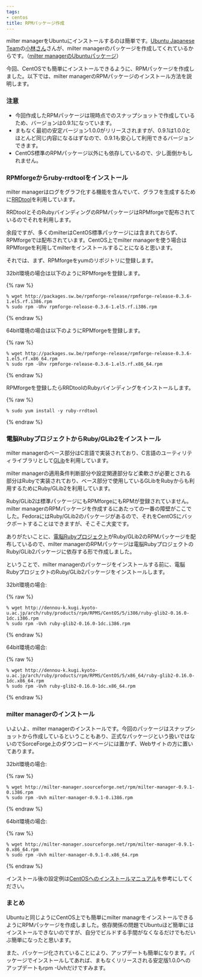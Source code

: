 ```yaml
---
tags:
- centos
title: RPMパッケージ作成
---
```

milter managerをUbuntuにインストールするのは簡単です。[Ubuntu Japanese Team](http://www.ubuntulinux.jp)の[小林さん](http://www.junkobayashi.jp/)さんが、milter managerのパッケージを作成してくれているからです。（[milter managerのUbuntuパッケージ](https://launchpad.net/~jkbys/+archive/ppa)）
<!--more-->


今回、CentOSでも簡単にインストールできるように、RPMパッケージを作成しました。以下では、milter managerのRPMパッケージのインストール方法を説明します。

### 注意

  * 今回作成したRPMパッケージは現時点でのスナップショットで作成しているため、バージョンは0.9.1になっています。
  * まもなく最初の安定バージョン1.0.0がリリースされますが、0.9.1は1.0.0とほとんど同じ内容になるはずなので、0.9.1も安心して利用できるバージョンできます。
  * CentOS標準のRPMパッケージ以外にも依存しているので、少し面倒かもしれません。

### RPMforgeからruby-rrdtoolをインストール

milter managerはログをグラフ化する機能を含んでいて、グラフを生成するために[RRDtool](http://oss.oetiker.ch/rrdtool/)を利用しています。

RRDtoolとそのRubyバインディングのRPMパッケージはRPMforgeで配布されているのでそれを利用します。

余段ですが、多くのmilterはCentOS標準パッケージには含まれておらず、RPMforgeでは配布されています。CentOS上でmilter managerを使う場合はRPMforgeを利用してmilterをインストールすることになると思います。

それでは、まず、RPMforgeをyumのリポジトリに登録します。

32bit環境の場合は以下のようにRPMforgeを登録します。

{% raw %}
```
% wget http://packages.sw.be/rpmforge-release/rpmforge-release-0.3.6-1.el5.rf.i386.rpm
% sudo rpm -Uhv rpmforge-release-0.3.6-1.el5.rf.i386.rpm
```
{% endraw %}

64bit環境の場合は以下のようにRPMforgeを登録します。

{% raw %}
```
% wget http://packages.sw.be/rpmforge-release/rpmforge-release-0.3.6-1.el5.rf.x86_64.rpm
% sudo rpm -Uhv rpmforge-release-0.3.6-1.el5.rf.x86_64.rpm
```
{% endraw %}

RPMforgeを登録したらRRDtoolのRubyバインディングをインストールします。

{% raw %}
```
% sudo yum install -y ruby-rrdtool
```
{% endraw %}

### 電脳RubyプロジェクトからRuby/GLib2をインストール

milter managerのベース部分はC言語で実装されており、C言語のユーティリティライブラリとして[GLib](http://ja.wikipedia.org/wiki/GLib)を利用しています。

milter managerの適用条件判断部分や設定関連部分など柔軟さが必要とされる部分はRubyで実装されており、ベース部分で使用しているGLibをRubyからも利用するためにRuby/GLib2を利用しています。

Ruby/GLib2は標準パッケージにもRPMforgeにもRPMが登録されていません。milter managerのRPMパッケージを作成するにあたっての一番の障壁がここでした。FedoraにはRuby/GLib2のパッケージがあるので、それをCentOSにバックポートすることはできますが、そこそこ大変です。

ありがたいことに、[電脳Rubyプロジェクト](http://dennou-k.kugi.kyoto-u.ac.jp/library/ruby/index-j.htm)がRuby/GLib2のRPMパッケージを配布しているので、milter managerのRPMパッケージは電脳RubyプロジェクトのRuby/GLib2パッケージに依存する形で作成しました。

ということで、milter managerのパッケージをインストールする前に、電脳RubyプロジェクトのRuby/GLib2パッケージをインストールします。

32bit環境の場合:

{% raw %}
```
% wget http://dennou-k.kugi.kyoto-u.ac.jp/arch/ruby/products/rpm/RPMS/CentOS/5/i386/ruby-glib2-0.16.0-1dc.i386.rpm
% sudo rpm -Uvh ruby-glib2-0.16.0-1dc.i386.rpm
```
{% endraw %}

64bit環境の場合:

{% raw %}
```
% wget http://dennou-k.kugi.kyoto-u.ac.jp/arch/ruby/products/rpm/RPMS/CentOS/5/x86_64/ruby-glib2-0.16.0-1dc.x86_64.rpm
% sudo rpm -Uvh ruby-glib2-0.16.0-1dc.x86_64.rpm
```
{% endraw %}

### milter managerのインストール

いよいよ、milter managerのインストールです。今回のパッケージはスナップショットから作成しているということもあり、正式なパッケージという扱いではないのでSorceForge上のダウンロードページには置かず、Webサイトの方に置いてあります。

32bit環境の場合:

{% raw %}
```
% wget http://milter-manager.sourceforge.net/rpm/milter-manager-0.9.1-0.i386.rpm
% sudo rpm -Uvh milter-manager-0.9.1-0.i386.rpm
```
{% endraw %}

64bit環境の場合:

{% raw %}
```
% wget http://milter-manager.sourceforge.net/rpm/milter-manager-0.9.1-0.x86_64.rpm
% sudo rpm -Uvh milter-manager-0.9.1-0.x86_64.rpm
```
{% endraw %}

インストール後の設定例は[CentOSへのインストールマニュアル](/reference/ja/install-to-centos.html)を参考にしてください。

### まとめ

Ubuntuと同じようにCentOS上でも簡単にmilter managrをインストールできるようにRPMパッケージを作成しました。依存関係の問題でUbuntuほど簡単にはインストールできないのですが、自分でビルドする手間がなくなるだけでもだいぶ簡単になったと思います。

また、パッケージ化されていることにより、アップデートも簡単になります。パッケージでインストールしてあれば、まもなくリリースされる安定版1.0.0へのアップデートもrpm -Uvhだけですみます。
